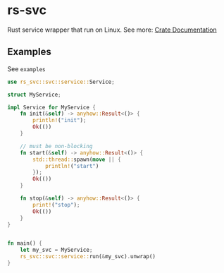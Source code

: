 # rs-svc
Rust service wrapper that run on Linux.
See more: [Crate Documentation](https://docs.rs/rs-svc)

## Examples
See `examples`
```rust
use rs_svc::svc::service::Service;

struct MyService;

impl Service for MyService {
    fn init(&self) -> anyhow::Result<()> {
        println!("init");
        Ok(())
    }

    // must be non-blocking
    fn start(&self) -> anyhow::Result<()> {
        std::thread::spawn(move || {
            println!("start")
        });
        Ok(())
    }

    fn stop(&self) -> anyhow::Result<()> {
        print!("stop");
        Ok(())
    }
}


fn main() {
    let my_svc = MyService;
    rs_svc::svc::service::run(&my_svc).unwrap()
}
```